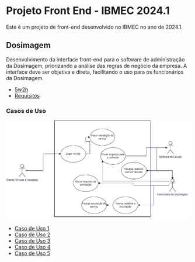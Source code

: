 # Projeto Front End - IBMEC 2024.1

Este é um projeto de front-end desenvolvido no IBMEC no ano de 2024.1.

## Dosimagem

Desenvolvimento da interface front-end para o software de administração da Dosimagem, priorizando a análise das regras de negócio da empresa. A interface deve ser objetiva e direta, facilitando o uso para os funcionários da Dosimagem. 

- [5w2h](https://github.com/mlutegar/projeto_front_end_ibmec_2024_2/blob/casos_de_uso/5w2h.md)
- [Requisitos](https://github.com/mlutegar/projeto_front_end_ibmec_2024_2/blob/casos_de_uso/requisitos.md)

### Casos de Uso
![Caso de uso](https://github.com/mlutegar/projeto_front_end_ibmec_2024_2/blob/casos_de_uso/documentos/imgs/casos_de_uso.png)

- [Caso de Uso 1](https://github.com/mlutegar/projeto_front_end_ibmec_2024_2/blob/casos_de_uso/documentos/caso_de_uso.md#caso-de-uso-1)
- [Caso de Uso 2](https://github.com/mlutegar/projeto_front_end_ibmec_2024_2/blob/casos_de_uso/documentos/caso_de_uso.md#caso-de-uso-2)
- [Caso de Uso 3](https://github.com/mlutegar/projeto_front_end_ibmec_2024_2/blob/casos_de_uso/documentos/caso_de_uso.md#caso-de-uso-3)
- [Caso de Uso 4](https://github.com/mlutegar/projeto_front_end_ibmec_2024_2/blob/casos_de_uso/documentos/caso_de_uso.md#caso-de-uso-4)
- [Caso de Uso 5](https://github.com/mlutegar/projeto_front_end_ibmec_2024_2/blob/casos_de_uso/documentos/caso_de_uso.md#caso-de-uso-5)
